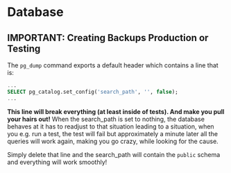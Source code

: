 # Database

## **IMPORTANT: Creating Backups Production or Testing**

The `pg_dump` command exports a default header which contains a line that is:

```sql
...
SELECT pg_catalog.set_config('search_path', '', false);
...
```

**This line will break everything (at least inside of tests). And make you pull your hairs out!**
When the search_path is set to nothing, the database behaves at it has to readjust
to that situation leading to a situation, when you e.g. run a test, the test will 
fail but approximately a minute later all the queries will work again, making you
go crazy, while looking for the cause.

Simply delete that line and the search_path will contain the `public` schema
and everything will work smoothly!